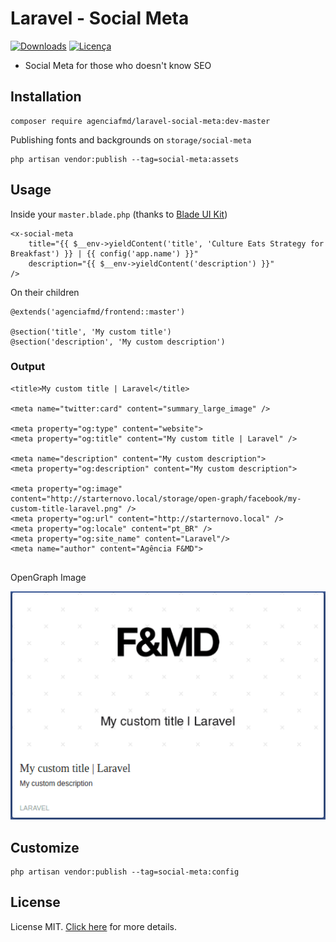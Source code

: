 # Laravel - Social Meta

[![Downloads](https://img.shields.io/packagist/dt/agenciafmd/laravel-social-meta.svg?style=flat-square)](https://packagist.org/packages/agenciafmd/laravel-social-meta)
[![Licença](https://img.shields.io/badge/license-MIT-brightgreen.svg?style=flat-square)](LICENSE.md)

- Social Meta for those who doesn't know SEO

## Installation

```
composer require agenciafmd/laravel-social-meta:dev-master
```

Publishing fonts and backgrounds on `storage/social-meta`

```
php artisan vendor:publish --tag=social-meta:assets
```

## Usage

Inside your `master.blade.php` (thanks to [Blade UI Kit](https://blade-ui-kit.com/docs/0.x/social-meta))

```blade
<x-social-meta
    title="{{ $__env->yieldContent('title', 'Culture Eats Strategy for Breakfast') }} | {{ config('app.name') }}"
    description="{{ $__env->yieldContent('description') }}"
/>
```

On their children

```
@extends('agenciafmd/frontend::master')

@section('title', 'My custom title')
@section('description', 'My custom description')
```

### Output

```
<title>My custom title | Laravel</title>

<meta name="twitter:card" content="summary_large_image" />

<meta property="og:type" content="website">
<meta property="og:title" content="My custom title | Laravel" />

<meta name="description" content="My custom description">
<meta property="og:description" content="My custom description">

<meta property="og:image" content="http://starternovo.local/storage/open-graph/facebook/my-custom-title-laravel.png" />
<meta property="og:url" content="http://starternovo.local" />
<meta property="og:locale" content="pt_BR" />
<meta property="og:site_name" content="Laravel"/>
<meta name="author" content="Agência F&MD">
 
```

OpenGraph Image

![OpenGraph Image](https://raw.githubusercontent.com/agenciafmd/admix-social-meta/master/docs/screenshot.png "OpenGraph Image")


## Customize

```
php artisan vendor:publish --tag=social-meta:config
``` 

## License

License MIT. [Click here](LICENSE.md) for more details.
